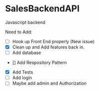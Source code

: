 # SalesBackendAPI
Javascript backend

Need to Add:

- [ ] Hook up Front End properly (New issue)
- [X] Clean up and Add features back in.
- [ ] Add database
- [] Add Respository Pattern
- [X] Add Tests
- [ ] Add login
- [ ] Maybe add admin and Authorization
